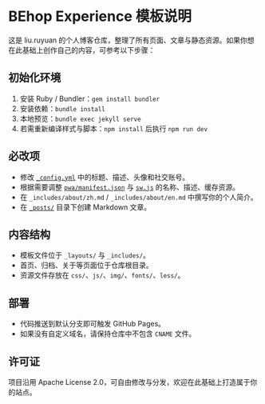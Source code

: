 # BEhop Experience 模板说明

这是 liu.ruyuan 的个人博客仓库，整理了所有页面、文章与静态资源。如果你想在此基础上创作自己的内容，可参考以下步骤：

## 初始化环境

1. 安装 Ruby / Bundler：`gem install bundler`
2. 安装依赖：`bundle install`
3. 本地预览：`bundle exec jekyll serve`
4. 若需重新编译样式与脚本：`npm install` 后执行 `npm run dev`

## 必改项

- 修改 [`_config.yml`](../_config.yml) 中的标题、描述、头像和社交账号。
- 根据需要调整 [`pwa/manifest.json`](../pwa/manifest.json) 与 [`sw.js`](../sw.js) 的名称、描述、缓存资源。
- 在 `_includes/about/zh.md` / `_includes/about/en.md` 中撰写你的个人简介。
- 在 [`_posts/`](../_posts) 目录下创建 Markdown 文章。

## 内容结构

- 模板文件位于 `_layouts/` 与 `_includes/`。
- 首页、归档、关于等页面位于仓库根目录。
- 资源文件存放在 `css/`、`js/`、`img/`、`fonts/`、`less/`。

## 部署

- 代码推送到默认分支即可触发 GitHub Pages。
- 如果没有自定义域名，请保持仓库中不包含 `CNAME` 文件。

## 许可证

项目沿用 Apache License 2.0，可自由修改与分发，欢迎在此基础上打造属于你的站点。

